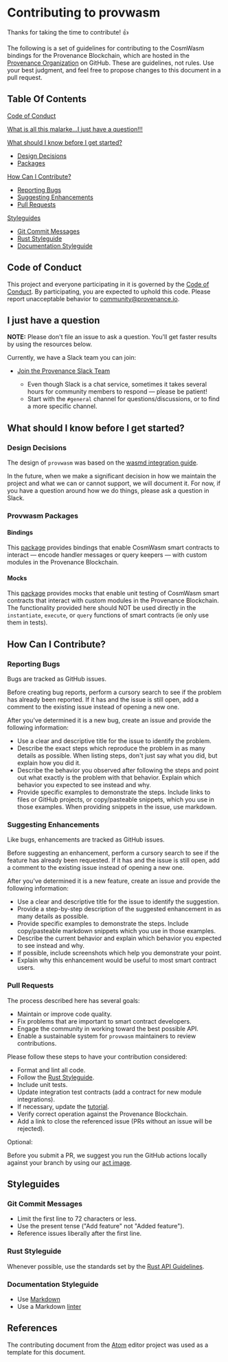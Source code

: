 # Contributing to provwasm

Thanks for taking the time to contribute! :+1:

The following is a set of guidelines for contributing to the CosmWasm bindings for the Provenance
Blockchain, which are hosted in the [Provenance Organization](https://github.com/provenance-io) on
GitHub. These are guidelines, not rules. Use your best judgment, and feel free to propose changes
to this document in a pull request.

## Table Of Contents

[Code of Conduct](#code-of-conduct)

[What is all this malarke...I just have a question!!!](#i-just-have-a-question)

[What should I know before I get started?](#what-should-i-know-before-i-get-started)

* [Design Decisions](#design-decisions)
* [Packages](#provwasm-packages)

[How Can I Contribute?](#how-can-i-contribute)

* [Reporting Bugs](#reporting-bugs)
* [Suggesting Enhancements](#suggesting-enhancements)
* [Pull Requests](#pull-requests)

[Styleguides](#styleguides)

* [Git Commit Messages](#git-commit-messages)
* [Rust Styleguide](#rust-styleguide)
* [Documentation Styleguide](#documentation-styleguide)

## Code of Conduct

This project and everyone participating in it is governed by the [Code of Conduct](CODE_OF_CONDUCT.md).
By participating, you are expected to uphold this code. Please report unacceptable behavior to
community@provenance.io.

## I just have a question

**NOTE:** Please don't file an issue to ask a question. You'll get faster results by using the
resources below.

Currently, we have a Slack team you can join:

* [Join the Provenance Slack Team](https://provenanceio.slack.com)

  * Even though Slack is a chat service, sometimes it takes several hours for community members to
    respond &mdash; please be patient!
  * Start with the `#general` channel for questions/discussions, or to find a more specific channel.

## What should I know before I get started?

### Design Decisions

The design of `provwasm` was based on the
[wasmd integration guide](https://github.com/CosmWasm/wasmd/blob/master/INTEGRATION.md#extending-the-contract-interface).

In the future, when we make a significant decision in how we maintain the project and what we can
or cannot support, we will document it. For now, if you have a question around how we do things,
please ask a question in Slack.

### Provwasm Packages

#### Bindings

This [package](https://github.com/provenance-io/provwasm/blob/main/packages/bindings/README.md)
provides bindings that enable CosmWasm smart contracts to interact &mdash; encode handler
messages or query keepers &mdash; with custom modules in the Provenance Blockchain.

#### Mocks

This [package](https://github.com/provenance-io/provwasm/blob/main/packages/mocks/README.md)
provides mocks that enable unit testing of CosmWasm smart contracts that interact with custom
modules in the Provenance Blockchain. The functionality provided here should NOT be used directly
in the `instantiate`, `execute`, or `query` functions of smart contracts (ie only use them in tests).

## How Can I Contribute?

### Reporting Bugs

Bugs are tracked as GitHub issues.

Before creating bug reports, perform a cursory search to see if the problem has already been
reported. If it has and the issue is still open, add a comment to the existing issue instead of
opening a new one.

After you've determined it is a new bug, create an issue and provide the following information:

* Use a clear and descriptive title for the issue to identify the problem.
* Describe the exact steps which reproduce the problem in as many details as possible. When listing
  steps, don't just say what you did, but explain how you did it.
* Describe the behavior you observed after following the steps and point out what exactly is the
  problem with that behavior. Explain which behavior you expected to see instead and why.
* Provide specific examples to demonstrate the steps. Include links to files or GitHub projects, or
  copy/pasteable snippets, which you use in those examples. When providing snippets in the issue,
  use markdown.

### Suggesting Enhancements

Like bugs, enhancements are tracked as GitHub issues.

Before suggesting an enhancement, perform a cursory search to see if the feature has already been
requested. If it has and the issue is still open, add a comment to the existing issue instead of
opening a new one.

After you've determined it is a new feature, create an issue and provide the following information:

* Use a clear and descriptive title for the issue to identify the suggestion.
* Provide a step-by-step description of the suggested enhancement in as many details as possible.
* Provide specific examples to demonstrate the steps. Include copy/pasteable markdown snippets
  which you use in those examples.
* Describe the current behavior and explain which behavior you expected to see instead and why.
* If possible, include screenshots which help you demonstrate your point.
* Explain why this enhancement would be useful to most smart contract users.

### Pull Requests

The process described here has several goals:

* Maintain or improve code quality.
* Fix problems that are important to smart contract developers.
* Engage the community in working toward the best possible API.
* Enable a sustainable system for `provwasm` maintainers to review contributions.

Please follow these steps to have your contribution considered:

* Format and lint all code.
* Follow the [Rust Styleguide](#rust-styleguide).
* Include unit tests.
* Update integration test contracts (add a contract for new module integrations).
* If necessary, update the
  [tutorial](https://github.com/provenance-io/provwasm/tree/main/docs/tutorial).
* Verify correct operation against the Provenance Blockchain.
* Add a link to close the referenced issue (PRs without an issue will be rejected).

Optional:

Before you submit a PR, we suggest you run the GitHub actions locally against your branch
by using our
[act image](https://github.com/provenance-io/provwasm/blob/main/docker/act/README.md).

## Styleguides

### Git Commit Messages

* Limit the first line to 72 characters or less.
* Use the present tense ("Add feature" not "Added feature").
* Reference issues liberally after the first line.

### Rust Styleguide

Whenever possible, use the standards set by the
[Rust API Guidelines](https://rust-lang.github.io/api-guidelines/).

### Documentation Styleguide

* Use [Markdown](https://daringfireball.net/projects/markdown)
* Use a Markdown [linter](https://marketplace.visualstudio.com/items?itemName=DavidAnson.vscode-markdownlint)

## References

The contributing document from the
[Atom](https://github.com/atom/atom/blob/master/CONTRIBUTING.md) editor project was used as a
template for this document.

